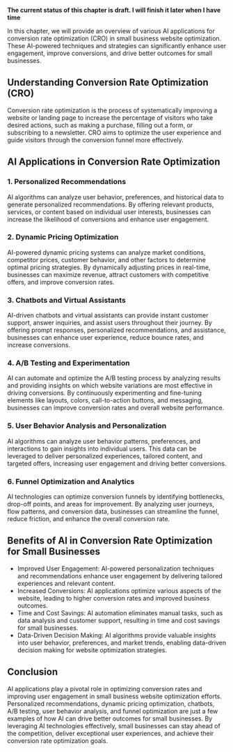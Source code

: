 **The current status of this chapter is draft. I will finish it later when I have time**

In this chapter, we will provide an overview of various AI applications for conversion rate optimization (CRO) in small business website optimization. These AI-powered techniques and strategies can significantly enhance user engagement, improve conversions, and drive better outcomes for small businesses.

Understanding Conversion Rate Optimization (CRO)
------------------------------------------------

Conversion rate optimization is the process of systematically improving a website or landing page to increase the percentage of visitors who take desired actions, such as making a purchase, filling out a form, or subscribing to a newsletter. CRO aims to optimize the user experience and guide visitors through the conversion funnel more effectively.

AI Applications in Conversion Rate Optimization
-----------------------------------------------

### 1. Personalized Recommendations

AI algorithms can analyze user behavior, preferences, and historical data to generate personalized recommendations. By offering relevant products, services, or content based on individual user interests, businesses can increase the likelihood of conversions and enhance user engagement.

### 2. Dynamic Pricing Optimization

AI-powered dynamic pricing systems can analyze market conditions, competitor prices, customer behavior, and other factors to determine optimal pricing strategies. By dynamically adjusting prices in real-time, businesses can maximize revenue, attract customers with competitive offers, and improve conversion rates.

### 3. Chatbots and Virtual Assistants

AI-driven chatbots and virtual assistants can provide instant customer support, answer inquiries, and assist users throughout their journey. By offering prompt responses, personalized recommendations, and assistance, businesses can enhance user experience, reduce bounce rates, and increase conversions.

### 4. A/B Testing and Experimentation

AI can automate and optimize the A/B testing process by analyzing results and providing insights on which website variations are most effective in driving conversions. By continuously experimenting and fine-tuning elements like layouts, colors, call-to-action buttons, and messaging, businesses can improve conversion rates and overall website performance.

### 5. User Behavior Analysis and Personalization

AI algorithms can analyze user behavior patterns, preferences, and interactions to gain insights into individual users. This data can be leveraged to deliver personalized experiences, tailored content, and targeted offers, increasing user engagement and driving better conversions.

### 6. Funnel Optimization and Analytics

AI technologies can optimize conversion funnels by identifying bottlenecks, drop-off points, and areas for improvement. By analyzing user journeys, flow patterns, and conversion data, businesses can streamline the funnel, reduce friction, and enhance the overall conversion rate.

Benefits of AI in Conversion Rate Optimization for Small Businesses
-------------------------------------------------------------------

* Improved User Engagement: AI-powered personalization techniques and recommendations enhance user engagement by delivering tailored experiences and relevant content.
* Increased Conversions: AI applications optimize various aspects of the website, leading to higher conversion rates and improved business outcomes.
* Time and Cost Savings: AI automation eliminates manual tasks, such as data analysis and customer support, resulting in time and cost savings for small businesses.
* Data-Driven Decision Making: AI algorithms provide valuable insights into user behavior, preferences, and market trends, enabling data-driven decision making for website optimization strategies.

Conclusion
----------

AI applications play a pivotal role in optimizing conversion rates and improving user engagement in small business website optimization efforts. Personalized recommendations, dynamic pricing optimization, chatbots, A/B testing, user behavior analysis, and funnel optimization are just a few examples of how AI can drive better outcomes for small businesses. By leveraging AI technologies effectively, small businesses can stay ahead of the competition, deliver exceptional user experiences, and achieve their conversion rate optimization goals.

